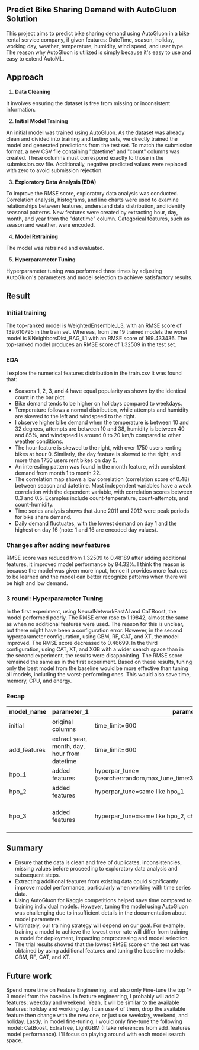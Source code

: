 ## Predict Bike Sharing Demand with AutoGluon Solution

This project aims to predict bike sharing demand using AutoGluon in a bike rental service company, if given features: DateTime, season, holiday,	working day,	weather, temperature, humidity,
wind speed, and user type. The reason why AutoGluon is utilized is simply because it's easy to use and easy to extend AutoML.

## Approach
1. **Data Cleaning**
   
It involves ensuring the dataset is free from missing or inconsistent information.

2. **Initial Model Training**

An initial model was trained using AutoGluon. As the dataset was already clean and divided into training and testing sets, we directly trained the model and generated predictions from the test set.
To match the submission format, a new CSV file containing "datetime" and "count" columns was created. These columns must correspond exactly to those in the submission.csv file.
Additionally, negative predicted values were replaced with zero to avoid submission rejection.

3. **Exploratory Data Analysis (EDA)**
   
To improve the RMSE score, exploratory data analysis was conducted. Correlation analysis, histograms, and line charts were used to examine relationships between features, understand data distribution, and identify seasonal patterns.
New features were created by extracting hour, day, month, and year from the "datetime" column. Categorical features, such as season and weather, were encoded.

4. **Model Retraining**
   
The model was retrained and evaluated.

5. **Hyperparameter Tuning**
   
Hyperparameter tuning was performed three times by adjusting AutoGluon's parameters and model selection to achieve satisfactory results.

## Result

### Initial training
The top-ranked model is WeightedEnsemble_L3, with an RMSE score of 139.610795 in the train set.
Whereas, from the 19 trained models the worst model is KNeighborsDist_BAG_L1 with an RMSE score of 169.433436. The top-ranked model produces an RMSE score of 1.32509 in the test set.

### EDA
I explore the numerical features distribution in the train.csv
It was found that:
- Seasons 1, 2, 3, and 4 have equal popularity as shown by the identical count in the bar plot.
- Bike demand tends to be higher on holidays compared to weekdays.
- Temperature follows a normal distribution, while attempts and humidity are skewed to the left and windspeed to the right.
- I observe higher bike demand when the temperature is between 10 and 32 degrees, attempts are between 10 and 38, humidity is between 40 and 85%, and windspeed is around 0 to 20 km/h compared to other weather conditions.
- The hour feature is skewed to the right, with over 1750 users renting bikes at hour 0. Similarly, the day feature is skewed to the right, and more than 1750 users rent bikes on day 0.
- An interesting pattern was found in the month feature, with consistent demand from month 1 to month 22.
- The correlation map shows a low correlation (correlation score of 0.48) between season and datetime. Most independent variables have a weak correlation with the dependent variable, with correlation scores between 0.3 and 0.5. Examples include count-temperature, count-attempts, and count-humidity.
- Time series analysis shows that June 2011 and 2012 were peak periods for bike share demand.
- Daily demand fluctuates, with the lowest demand on day 1 and the highest on day 16 (note: 1 and 16 are encoded day values).

### Changes after adding new features
RMSE score was reduced from 1.32509 to 0.48189 after adding additional features, it improved model performance by 84.32%.
I think the reason is because the model was given more input, hence it provides more features to be learned and the model can better recognize patterns when there will be high and low demand.

### 3 round: Hyperparameter Tuning
In the first experiment, using NeuralNetworkFastAI and CaTBoost, the model performed poorly. The RMSE error rose to 1.19842, almost the same as when no additional features were used. The reason for this is unclear, but there might have been a configuration error.
However, in the second hyperparameter configuration, using GBM, RF, CAT, and XT, the model improved. The RMSE score decreased to 0.46699. In the third configuration, using CAT, XT, and XGB with a wider search space than in the second experiment, the results were disappointing. The RMSE score remained the same as in the first experiment.
Based on these results, tuning only the best model from the baseline would be more effective than tuning all models, including the worst-performing ones. This would also save time, memory, CPU, and energy.

### Recap
| **model_name** | **parameter_1** | **parameter_2** | **parameter_3** | **score**|
|--|--|--|--|--|
|initial|original columns|time_limit=600|presets=best_quality|1.32509|
|add_features|extract year, month, day, hour from datetime|time_limit=600|presets=best_quality|0.48189|
|hpo_1|added features|hyperpar_tune={searcher:random,max_tune_time:3600,scheduler:local,num_trials:4}|Model: CAT, FASTAI|1.19842|
|hpo_2|added features|hyperpar_tune=same like hpo_1|Model: GBM, RF, CAT, XT|0.46699|
|hpo_3|added features|hyperpar_tune=same like hpo_2, change max_tune_time to 4800|same models just like in hpo_2, adding more search space in each model|1.19842|

## Summary
- Ensure that the data is clean and free of duplicates, inconsistencies, missing values before proceeding to exploratory data analysis and subsequent steps.
- Extracting additional features from existing data could significantly improve model performance, particularly when working with time series data.
- Using AutoGluon for Kaggle competitions helped save time compared to training individual models. However, tuning the model using AutoGluon was challenging due to insufficient details in the documentation about model parameters.
- Ultimately, our training strategy will depend on our goal. For example, training a model to achieve the lowest error rate will differ from training a model for deployment, impacting preprocessing and model selection.
- The trial results showed that the lowest RMSE score on the test set was obtained by using additional features and tuning the baseline models: GBM, RF, CAT, and XT.

## Future work
Spend more time on Feature Engineering, and also only Fine-tune the top 1-3 model from the baseline. In feature engineering, I probably will add 2 features: weekday and weekend. Yeah, it will be similar to the available features: holiday and working day.
I can use 4 of them, drop the available feature then change with the new one, or just use weekday, weekend, and holiday. Lastly, in model fine-tuning, I would only fine-tune the following model: CatBoost, ExtraTree, LightGBM (I take references from add_features model performance).
I'll focus on playing around with each model search space.
